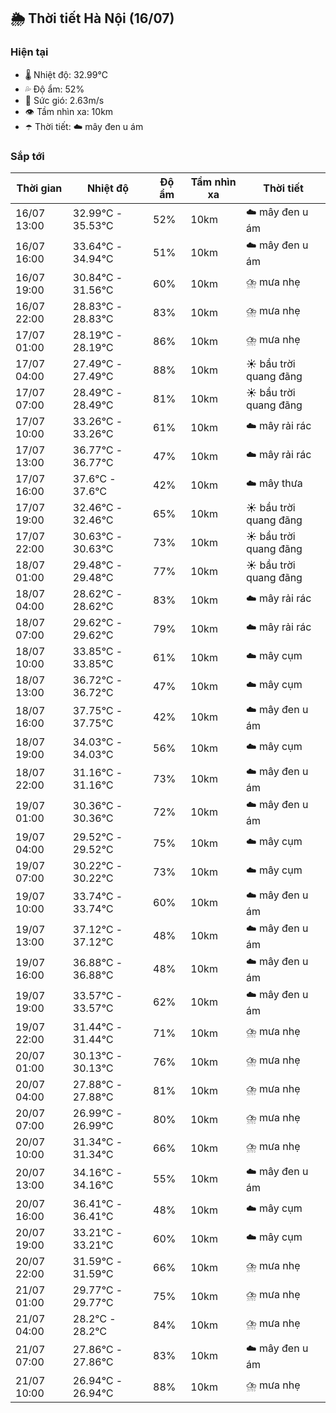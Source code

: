 ## 🌦️ Thời tiết Hà Nội (16/07)

### Hiện tại

- 🌡️ Nhiệt độ: 32.99℃
- 💦 Độ ẩm: 52%
- 💨 Sức gió: 2.63m/s
- 👁️ Tầm nhìn xa: 10km
- ☂️ Thời tiết: ☁️ mây đen u ám

### Sắp tới

| Thời gian | Nhiệt độ | Độ ẩm | Tầm nhìn xa | Thời tiết |
| --- | --- | --- | --- | --- |
| 16/07 13:00 | 32.99℃ - 35.53℃ | 52% | 10km | ☁️ mây đen u ám |
| 16/07 16:00 | 33.64℃ - 34.94℃ | 51% | 10km | ☁️ mây đen u ám |
| 16/07 19:00 | 30.84℃ - 31.56℃ | 60% | 10km | ⛈️ mưa nhẹ |
| 16/07 22:00 | 28.83℃ - 28.83℃ | 83% | 10km | ⛈️ mưa nhẹ |
| 17/07 01:00 | 28.19℃ - 28.19℃ | 86% | 10km | ⛈️ mưa nhẹ |
| 17/07 04:00 | 27.49℃ - 27.49℃ | 88% | 10km | ☀️ bầu trời quang đãng |
| 17/07 07:00 | 28.49℃ - 28.49℃ | 81% | 10km | ☀️ bầu trời quang đãng |
| 17/07 10:00 | 33.26℃ - 33.26℃ | 61% | 10km | ☁️ mây rải rác |
| 17/07 13:00 | 36.77℃ - 36.77℃ | 47% | 10km | ☁️ mây rải rác |
| 17/07 16:00 | 37.6℃ - 37.6℃ | 42% | 10km | ☁️ mây thưa |
| 17/07 19:00 | 32.46℃ - 32.46℃ | 65% | 10km | ☀️ bầu trời quang đãng |
| 17/07 22:00 | 30.63℃ - 30.63℃ | 73% | 10km | ☀️ bầu trời quang đãng |
| 18/07 01:00 | 29.48℃ - 29.48℃ | 77% | 10km | ☀️ bầu trời quang đãng |
| 18/07 04:00 | 28.62℃ - 28.62℃ | 83% | 10km | ☁️ mây rải rác |
| 18/07 07:00 | 29.62℃ - 29.62℃ | 79% | 10km | ☁️ mây rải rác |
| 18/07 10:00 | 33.85℃ - 33.85℃ | 61% | 10km | ☁️ mây cụm |
| 18/07 13:00 | 36.72℃ - 36.72℃ | 47% | 10km | ☁️ mây cụm |
| 18/07 16:00 | 37.75℃ - 37.75℃ | 42% | 10km | ☁️ mây đen u ám |
| 18/07 19:00 | 34.03℃ - 34.03℃ | 56% | 10km | ☁️ mây cụm |
| 18/07 22:00 | 31.16℃ - 31.16℃ | 73% | 10km | ☁️ mây đen u ám |
| 19/07 01:00 | 30.36℃ - 30.36℃ | 72% | 10km | ☁️ mây đen u ám |
| 19/07 04:00 | 29.52℃ - 29.52℃ | 75% | 10km | ☁️ mây cụm |
| 19/07 07:00 | 30.22℃ - 30.22℃ | 73% | 10km | ☁️ mây cụm |
| 19/07 10:00 | 33.74℃ - 33.74℃ | 60% | 10km | ☁️ mây đen u ám |
| 19/07 13:00 | 37.12℃ - 37.12℃ | 48% | 10km | ☁️ mây đen u ám |
| 19/07 16:00 | 36.88℃ - 36.88℃ | 48% | 10km | ☁️ mây đen u ám |
| 19/07 19:00 | 33.57℃ - 33.57℃ | 62% | 10km | ☁️ mây đen u ám |
| 19/07 22:00 | 31.44℃ - 31.44℃ | 71% | 10km | ⛈️ mưa nhẹ |
| 20/07 01:00 | 30.13℃ - 30.13℃ | 76% | 10km | ⛈️ mưa nhẹ |
| 20/07 04:00 | 27.88℃ - 27.88℃ | 81% | 10km | ⛈️ mưa nhẹ |
| 20/07 07:00 | 26.99℃ - 26.99℃ | 80% | 10km | ⛈️ mưa nhẹ |
| 20/07 10:00 | 31.34℃ - 31.34℃ | 66% | 10km | ⛈️ mưa nhẹ |
| 20/07 13:00 | 34.16℃ - 34.16℃ | 55% | 10km | ☁️ mây đen u ám |
| 20/07 16:00 | 36.41℃ - 36.41℃ | 48% | 10km | ☁️ mây cụm |
| 20/07 19:00 | 33.21℃ - 33.21℃ | 60% | 10km | ☁️ mây cụm |
| 20/07 22:00 | 31.59℃ - 31.59℃ | 66% | 10km | ⛈️ mưa nhẹ |
| 21/07 01:00 | 29.77℃ - 29.77℃ | 75% | 10km | ⛈️ mưa nhẹ |
| 21/07 04:00 | 28.2℃ - 28.2℃ | 84% | 10km | ⛈️ mưa nhẹ |
| 21/07 07:00 | 27.86℃ - 27.86℃ | 83% | 10km | ☁️ mây đen u ám |
| 21/07 10:00 | 26.94℃ - 26.94℃ | 88% | 10km | ⛈️ mưa nhẹ |
